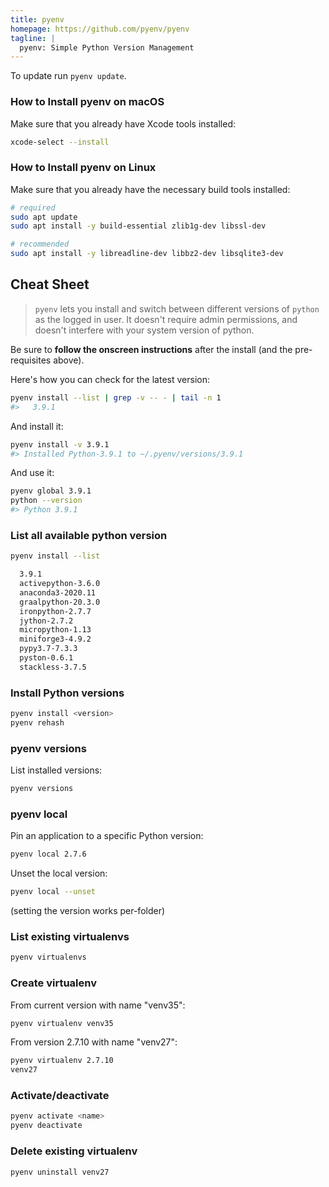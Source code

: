 ```yaml
---
title: pyenv
homepage: https://github.com/pyenv/pyenv
tagline: |
  pyenv: Simple Python Version Management
---
```


To update run `pyenv update`.

### How to Install pyenv on macOS

Make sure that you already have Xcode tools installed:

```bash
xcode-select --install
```

### How to Install pyenv on Linux

Make sure that you already have the necessary build tools installed:

```bash
# required
sudo apt update
sudo apt install -y build-essential zlib1g-dev libssl-dev

# recommended
sudo apt install -y libreadline-dev libbz2-dev libsqlite3-dev
```

## Cheat Sheet

> `pyenv` lets you install and switch between different versions of `python` as
> the logged in user. It doesn't require admin permissions, and doesn't
> interfere with your system version of python.

Be sure to **follow the onscreen instructions** after the install (and the
pre-requisites above).

Here's how you can check for the latest version:

```bash
pyenv install --list | grep -v -- - | tail -n 1
#>   3.9.1
```

And install it:

```bash
pyenv install -v 3.9.1
#> Installed Python-3.9.1 to ~/.pyenv/versions/3.9.1
```

And use it:

```bash
pyenv global 3.9.1
python --version
#> Python 3.9.1
```

### List all available python version

```bash
pyenv install --list
```

```txt
  3.9.1
  activepython-3.6.0
  anaconda3-2020.11
  graalpython-20.3.0
  ironpython-2.7.7
  jython-2.7.2
  micropython-1.13
  miniforge3-4.9.2
  pypy3.7-7.3.3
  pyston-0.6.1
  stackless-3.7.5
```

### Install Python versions

```bash
pyenv install <version>
pyenv rehash
```

### pyenv versions

List installed versions:

```bash
pyenv versions
```

### pyenv local

Pin an application to a specific Python version:

```bash
pyenv local 2.7.6
```

Unset the local version:

```bash
pyenv local --unset
```

(setting the version works per-folder)

### List existing virtualenvs

```bash
pyenv virtualenvs
```

### Create virtualenv

From current version with name "venv35":

```bash
pyenv virtualenv venv35
```

From version 2.7.10 with name "venv27":

```bash
pyenv virtualenv 2.7.10
venv27
```

### Activate/deactivate

```bash
pyenv activate <name>
pyenv deactivate
```

### Delete existing virtualenv

```bash
pyenv uninstall venv27
```
